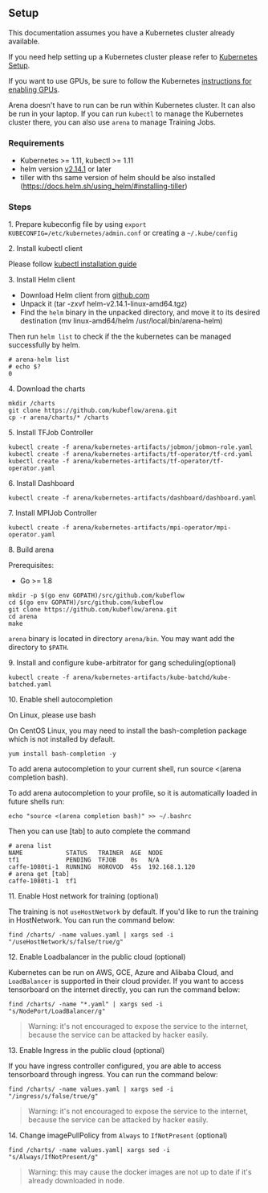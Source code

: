 ## Setup

This documentation assumes you have a Kubernetes cluster already available.

If you need help setting up a Kubernetes cluster please refer to [Kubernetes Setup](https://kubernetes.io/docs/setup/).

If you want to use GPUs, be sure to follow the Kubernetes [instructions for enabling GPUs](https://kubernetes.io/docs/tasks/manage-gpus/scheduling-gpus/).

Arena doesn't have to run can be run within Kubernetes cluster. It can also be run in your laptop. If you can run `kubectl` to manage the Kubernetes cluster there, you can also use `arena`  to manage Training Jobs.

### Requirements

  * Kubernetes >= 1.11, kubectl >= 1.11
  * helm version [v2.14.1](https://docs.helm.sh/using_helm/#installing-helm) or later 
  * tiller with ths same version of helm should be also installed (https://docs.helm.sh/using_helm/#installing-tiller)

### Steps

1\. Prepare kubeconfig file by using `export KUBECONFIG=/etc/kubernetes/admin.conf` or creating a `~/.kube/config`

2\. Install kubectl client

Please follow [kubectl installation guide](https://kubernetes.io/docs/tasks/tools/install-kubectl/)

3\. Install Helm client

- Download Helm client from [github.com](https://github.com/helm/helm/releases)  
- Unpack it (tar -zxvf helm-v2.14.1-linux-amd64.tgz)
- Find the `helm` binary in the unpacked directory, and move it to its desired destination (mv linux-amd64/helm /usr/local/bin/arena-helm)

Then run `helm list` to check if the the kubernetes can be managed successfully by helm.

```
# arena-helm list
# echo $?
0
```

4\. Download the charts

```
mkdir /charts
git clone https://github.com/kubeflow/arena.git
cp -r arena/charts/* /charts
```

5\. Install TFJob Controller

```
kubectl create -f arena/kubernetes-artifacts/jobmon/jobmon-role.yaml
kubectl create -f arena/kubernetes-artifacts/tf-operator/tf-crd.yaml
kubectl create -f arena/kubernetes-artifacts/tf-operator/tf-operator.yaml
```

6\. Install Dashboard

```
kubectl create -f arena/kubernetes-artifacts/dashboard/dashboard.yaml
```

7\. Install MPIJob Controller

```
kubectl create -f arena/kubernetes-artifacts/mpi-operator/mpi-operator.yaml
```

8\. Build arena

Prerequisites:

- Go >= 1.8

```
mkdir -p $(go env GOPATH)/src/github.com/kubeflow
cd $(go env GOPATH)/src/github.com/kubeflow
git clone https://github.com/kubeflow/arena.git
cd arena
make
```

`arena` binary is located in directory `arena/bin`. You may want add the directory to `$PATH`.


9\. Install and configure kube-arbitrator for gang scheduling(optional)

```
kubectl create -f arena/kubernetes-artifacts/kube-batchd/kube-batched.yaml
```

10\. Enable shell autocompletion

On Linux, please use bash

On CentOS Linux, you may need to install the bash-completion package which is not installed by default.

```
yum install bash-completion -y
```

To add arena autocompletion to your current shell, run source <(arena completion bash).

To add arena autocompletion to your profile, so it is automatically loaded in future shells run:

```
echo "source <(arena completion bash)" >> ~/.bashrc
```

Then you can use [tab] to auto complete the command

```
# arena list
NAME            STATUS   TRAINER  AGE  NODE
tf1             PENDING  TFJOB    0s   N/A
caffe-1080ti-1  RUNNING  HOROVOD  45s  192.168.1.120
# arena get [tab]
caffe-1080ti-1  tf1
```


11\. Enable Host network for training (optional)

The training is not `useHostNetwork` by default. If you'd like to run the training in HostNetwork. You can run the command below:

```
find /charts/ -name values.yaml | xargs sed -i "/useHostNetwork/s/false/true/g"
```

12\. Enable Loadbalancer in the public cloud (optional)

 Kubernetes can be run on AWS, GCE, Azure and Alibaba Cloud, and `LoadBalancer` is supported in their cloud provider. If you want to access tensorboard on the internet directly, you can run the command below:


```
find /charts/ -name "*.yaml" | xargs sed -i "s/NodePort/LoadBalancer/g"
```

> Warning: it's not encouraged to expose the service to the internet, because the service can be attacked by hacker easily.


13\. Enable Ingress in the public cloud (optional)

If you have ingress controller configured, you are able to access tensorboard through ingress. You can run the command below:

```
find /charts/ -name values.yaml | xargs sed -i "/ingress/s/false/true/g"
```

> Warning: it's not encouraged to expose the service to the internet, because the service can be attacked by hacker easily.


14\. Change imagePullPolicy from `Always` to `IfNotPresent` (optional)

```
find /charts/ -name values.yaml| xargs sed -i "s/Always/IfNotPresent/g"
```

> Warning: this may cause the docker images are not up to date if it's already downloaded in node.
